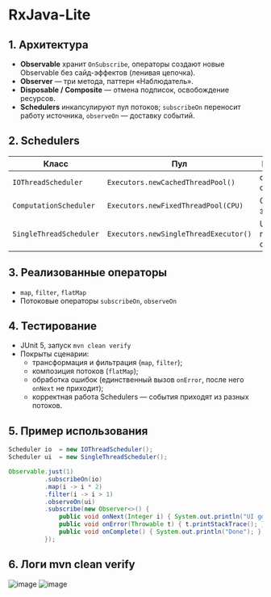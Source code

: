 # RxJava-Lite

## 1. Архитектура
* **Observable** хранит `OnSubscribe`, операторы создают новые Observable без сайд-эффектов (ленивая цепочка).
* **Observer** — три метода, паттерн «Наблюдатель».
* **Disposable / Composite** — отмена подписок, освобождение ресурсов.
* **Schedulers** инкапсулируют пул потоков; `subscribeOn` переносит работу источника, `observeOn` — доставку событий.

## 2. Schedulers
| Класс | Пул | Когда применять |
|-------|-----|-----------------|
| `IOThreadScheduler` | `Executors.newCachedThreadPool()` | сетевые / I/O операции |
| `ComputationScheduler` | `Executors.newFixedThreadPool(CPU)` | CPU-bound задачи |
| `SingleThreadScheduler` | `Executors.newSingleThreadExecutor()` | UI-подобные, последовательные операции |

## 3. Реализованные операторы
* `map`, `filter`, `flatMap`
* Потоковые операторы `subscribeOn`, `observeOn`

## 4. Тестирование
* JUnit 5, запуск `mvn clean verify`
* Покрыты сценарии:
  * трансформация и фильтрация (`map`, `filter`);
  * композиция потоков (`flatMap`);
  * обработка ошибок (единственный вызов `onError`, после него `onNext` не приходит);
  * корректная работа Schedulers — события приходят из разных потоков.

## 5. Пример использования

```java
Scheduler io  = new IOThreadScheduler();
Scheduler ui  = new SingleThreadScheduler();

Observable.just(1)
          .subscribeOn(io)
          .map(i -> i * 2)
          .filter(i -> i > 1)
          .observeOn(ui)
          .subscribe(new Observer<>() {
              public void onNext(Integer i) { System.out.println("UI got " + i); }
              public void onError(Throwable t) { t.printStackTrace(); }
              public void onComplete() { System.out.println("Done"); }
          });
```

## 6. Логи mvn clean verify

![image](https://github.com/user-attachments/assets/5c9850c5-f564-4555-a223-6bccf5d38281)
![image](https://github.com/user-attachments/assets/3014adc8-f155-4222-b75f-cda959d287e2)

